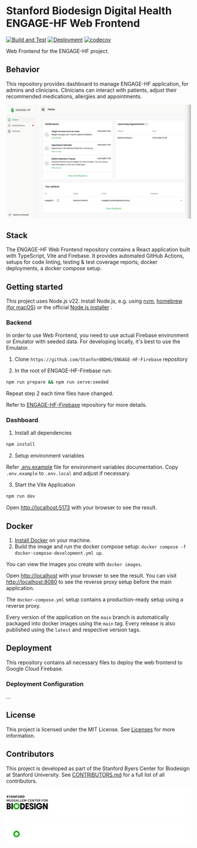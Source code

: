 <!--

This source file is part of the Stanford Biodesign Digital Health ENGAGE-HF open-source project

SPDX-FileCopyrightText: 2023 Stanford University and the project authors (see CONTRIBUTORS.md)

SPDX-License-Identifier: MIT

-->

# Stanford Biodesign Digital Health ENGAGE-HF Web Frontend

[![Build and Test](https://github.com/StanfordBDHG/ENGAGE-HF-Web-Frontend/actions/workflows/build-and-test.yml/badge.svg)](https://github.com/StanfordBDHG/ENGAGE-HF-Web-Frontend/actions/workflows/build-and-test.yml)
[![Deployment](https://github.com/StanfordBDHG/ENGAGE-HF-Web-Frontend/actions/workflows/deployment.yml/badge.svg)](https://github.com/StanfordBDHG/ENGAGE-HF-Web-Frontend/actions/workflows/deployment.yml)
[![codecov](https://codecov.io/gh/StanfordBDHG/ENGAGE-HF-Web-Frontend/graph/badge.svg?token=PsKyNz7Woe)](https://codecov.io/gh/StanfordBDHG/ENGAGE-HF-Web-Frontend)

Web Frontend for the ENGAGE-HF project.

## Behavior

This repository provides dashboard to manage ENGAGE-HF application, for admins and clinicians. Clinicians can interact with patients, adjust their recommended medications, allergies and appointments.

![Application](resources/appScreenshot.png)

## Stack

The ENGAGE-HF Web Frontend repository contains a React application built with TypeScript, Vite and Firebase. It provides automated GitHub Actions, setups for code linting, testing & test coverage reports, docker deployments, a docker compose setup.

## Getting started

This project uses Node.js v22. Install Node.js, e.g. using [nvm](https://github.com/nvm-sh/nvm?tab=readme-ov-file#installing-and-updating), [homebrew (for macOS)](https://formulae.brew.sh/formula/node) or the official [Node.js installer](https://nodejs.org/en/download) .

### Backend

In order to use Web Frontend, you need to use actual Firebase environment or Emulator with seeded data. For developing locally, it's best to use the Emulator.

1. Clone `https://github.com/StanfordBDHG/ENGAGE-HF-Firebase` repository

2. In the root of ENGAGE-HF-Firebase run:

```bash
npm run prepare && npm run serve:seeded
```

Repeat step 2 each time files have changed.

Refer to [ENGAGE-HF-Firebase](https://github.com/StanfordBDHG/ENGAGE-HF-Firebase) repository for more details.

### Dashboard

1. Install all dependencies

```bash
npm install
```

2. Setup environment variables

Refer [.env.example](.env.example) file for environment variables documentation. Copy `.env.example` to `.env.local` and adjust if necessary.

3. Start the Vite Application

```bash
npm run dev
```

Open [http://localhost:5173](http://localhost:5173) with your browser to see the result.

## Docker

1. [Install Docker](https://docs.docker.com/get-docker/) on your machine.
2. Build the image and run the docker compose setup: `docker compose -f docker-compose-development.yml up`.

You can view the images you create with `docker images`.

Open [http://localhost](http://localhost) with your browser to see the result. You can visit [http://localhost:8080](http://localhost:8080) to see the reverse proxy setup before the main application.

The `docker-compose.yml` setup contains a production-ready setup using a reverse proxy.

Every version of the application on the `main` branch is automatically packaged into docker images using the `main` tag. Every release is also published using the `latest` and respective version tags.

## Deployment

This repository contains all necessary files to deploy the web frontend to Google Cloud Firebase.

### Deployment Configuration

...

## License

This project is licensed under the MIT License. See [Licenses](https://github.com/StanfordBDHG/ENGAGE-HF-Web-Frontend/tree/main/LICENSES) for more information.

## Contributors

This project is developed as part of the Stanford Byers Center for Biodesign at Stanford University.
See [CONTRIBUTORS.md](https://github.com/StanfordBDHG/ENGAGE-HF-Web-Frontend/tree/main/CONTRIBUTORS.md) for a full list of all contributors.

![Stanford Byers Center for Biodesign Logo](https://raw.githubusercontent.com/StanfordBDHG/.github/main/assets/biodesign-footer-light.png#gh-light-mode-only)
![Stanford Byers Center for Biodesign Logo](https://raw.githubusercontent.com/StanfordBDHG/.github/main/assets/biodesign-footer-dark.png#gh-dark-mode-only)
